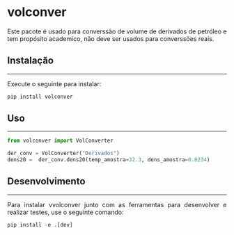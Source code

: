 # volconver

<p style="text-align: justify">Este pacote  é usado para converssão de volume de derivados de petróleo e tem propósito academico, não deve ser usados para converssões reais.</p>


## Instalação

---

Execute o seguinte para instalar:

```python
pip install volconver
```

## Uso

---
```python
from volconver import VolConverter

der_conv = VolConverter("Derivados")
dens20 =  der_conv.dens20(temp_amostra=32.3, dens_amostra=0.8234)
```
## Desenvolvimento
---

<p style="text-align: justify">Para instalar vvolconver junto com as ferramentas para desenvolver e realizar testes,
use o seguinte comando:</p>

```python
pip install -e .[dev]
```